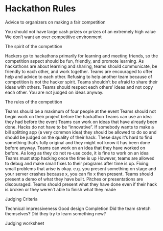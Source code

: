 # Hackathon Rules

Advice to organizers on making a fair competition

You should not have large cash prizes or prizes of an extremely high value
We don’t want an over competitive environment



The spirit of the competition

Hackers go to hackathons primarily for learning and meeting friends, so the competition aspect should be fun, friendly, and promote learning.
As hackathons are about learning and sharing, teams should communicate, be friendly to each other, and work together. Teams are encouraged to offer help and advice to each other. Refusing to help another team because of competition is not the hacker spirit. Teams shouldn’t be afraid to share their ideas with others. Teams should respect each others’ ideas and not copy each other. You are not judged on ideas anyway.


The rules of the competition

Teams should be a maximum of four people at the event
Teams should not begin work on their project before the hackathon
Teams can use an idea they had before the event
Teams can work on ideas that have already been done. Hacks do not have to be “innovative”. If somebody wants to make a bill splitting app (a very common idea) they should be allowed to do so and should be judged on the quality of their hack. These days it’s hard to find something that’s fully original and they might not know it has been done before anyway.
Teams can work on an idea that they have worked on before. As long as they do not re-use code, it is fine to work on an idea
Teams must stop hacking once the time is up
However, teams are allowed to debug and make small fixes to their programs after time is up. Fixing small problems that arise is okay. e.g. you present something on stage and your server crashes because x, you can fix x then present.
Teams should present a demo of what they have built. Pitches or presentations are discouraged.
Teams should present what they have done even if their hack is broken or they weren’t able to finish what they made


Judging Criteria

Technical impressiveness
Good design
Completion
Did the team stretch themselves? Did they try to learn something new?


Judging worksheet